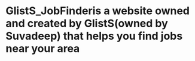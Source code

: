 # GlistS_JobFinderis a website owned and created by GlistS(owned by Suvadeep) that helps you find jobs near your area
